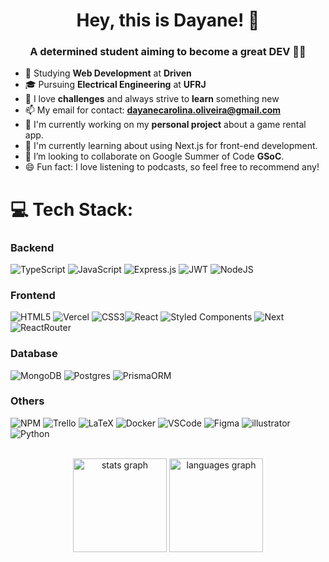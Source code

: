 <h1 align="center"> Hey, this is Dayane!  👋</h1>

<h3 align="center">A determined student aiming to become a great DEV 👩‍💻</h3>

- 🌱 Studying  **Web Development** at **Driven**
- 🎓 Pursuing **Electrical Engineering** at **UFRJ**
- 🎯 I love **challenges** and always strive to **learn** something new
- 📫 My email for contact: **dayanecarolina.oliveira@gmail.com**
- 🔭 I'm currently working on my **personal project** about a game rental app.
- 🌱 I'm currently learning about using Next.js for front-end development.
- 👯 I’m looking to collaborate on Google Summer of Code **GSoC**.
- 😄 Fun fact: I love listening to podcasts, so feel free to recommend any!

# 💻 Tech Stack:
### Backend
![TypeScript](https://img.shields.io/badge/typescript-%23007ACC.svg?style=for-the-badge&logo=typescript&logoColor=white) ![JavaScript](https://img.shields.io/badge/javascript-%23323330.svg?style=for-the-badge&logo=javascript&logoColor=%23F7DF1E)  ![Express.js](https://img.shields.io/badge/express.js-%23404d59.svg?style=for-the-badge&logo=express&logoColor=%2361DAFB) ![JWT](https://img.shields.io/badge/JWT-black?style=for-the-badge&logo=JSON%20web%20tokens) ![NodeJS](https://img.shields.io/badge/node.js-6DA55F?style=for-the-badge&logo=node.js&logoColor=white) 

### Frontend
![HTML5](https://img.shields.io/badge/html5-%23E34F26.svg?style=for-the-badge&logo=html5&logoColor=white) ![Vercel](https://img.shields.io/badge/vercel-%23000000.svg?style=for-the-badge&logo=vercel&logoColor=white) ![CSS3](https://img.shields.io/badge/css3-%231572B6.svg?style=for-the-badge&logo=css3&logoColor=white)![React](https://img.shields.io/badge/react-%2320232a.svg?style=for-the-badge&logo=react&logoColor=%2361DAFB) ![Styled Components](https://img.shields.io/badge/styled--components-DB7093?style=for-the-badge&logo=styled-components&logoColor=white) ![Next](https://img.shields.io/badge/next.js-000000?style=for-the-badge&logo=nextdotjs&logoColor=white) ![ReactRouter](https://img.shields.io/badge/React_Router-CA4245?style=for-the-badge&logo=react-router&logoColor=white)

### Database

![MongoDB](https://img.shields.io/badge/MongoDB-%234ea94b.svg?style=for-the-badge&logo=mongodb&logoColor=white) ![Postgres](https://img.shields.io/badge/postgres-%23316192.svg?style=for-the-badge&logo=postgresql&logoColor=white) ![PrismaORM](https://img.shields.io/badge/Prisma-3982CE?style=for-the-badge&logo=Prisma&logoColor=white)

### Others
![NPM](https://img.shields.io/badge/NPM-%23000000.svg?style=for-the-badge&logo=npm&logoColor=white) ![Trello](https://img.shields.io/badge/Trello-%23026AA7.svg?style=for-the-badge&logo=Trello&logoColor=white) ![LaTeX](https://img.shields.io/badge/latex-%23008080.svg?style=for-the-badge&logo=latex&logoColor=white)  ![Docker](https://img.shields.io/badge/docker-%230db7ed.svg?style=for-the-badge&logo=docker&logoColor=white) ![VSCode](https://img.shields.io/badge/Visual_Studio-5C2D91?style=for-the-badge&logo=visual%20studio&logoColor=white) ![Figma](https://img.shields.io/badge/Figma-F24E1E?style=for-the-badge&logo=figma&logoColor=white) ![illustrator](https://img.shields.io/badge/Adobe%20Illustrator-FF9A00?style=for-the-badge&logo=adobe%20illustrator&logoColor=white) ![Python](https://img.shields.io/badge/Python-FFD43B?style=for-the-badge&logo=python&logoColor=blue)


<br clear="both">
<div align="center">
  <img src="https://github-readme-stats-sigma-five.vercel.app/api?hide_title=false&hide_rank=false&show_icons=true&include_all_commits=true&count_private=true&disable_animations=false&theme=dracula&locale=en&hide_border=false&username=dayanecol" height="150" alt="stats graph"  />
  <img src="https://github-readme-stats-sigma-five.vercel.app/api/top-langs?locale=en&hide_title=false&layout=compact&card_width=320&langs_count=5&theme=dracula&hide_border=false&username=dayanecol" height="150" alt="languages graph"  />
</div>
<br clear="both">
